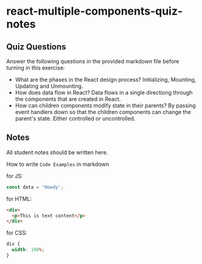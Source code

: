 # react-multiple-components-quiz-notes

## Quiz Questions

Answer the following questions in the provided markdown file before turning in this exercise:

- What are the phases in the React design process?
  Initializing, Mounting, Updating and Unmounting.
- How does data flow in React?
  Data flows in a single directiong through the components that are created in React.
- How can children components modify state in their parents?
  By passing event handlers down so that the children components can change the parent's state. Either controlled or uncontrolled.

## Notes

All student notes should be written here.

How to write `Code Examples` in markdown

for JS:

```js
const data = 'Howdy';
```

for HTML:

```html
<div>
  <p>This is text content</p>
</div>
```

for CSS:

```css
div {
  width: 100%;
}
```
